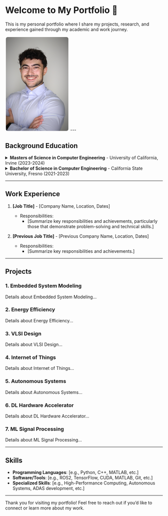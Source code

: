 # Welcome to My Portfolio 👋
This is my personal portfolio where I share my projects, research, and experience gained through my academic and work journey.

<img src="assets/pfard@uci.edu-48365f5c.jpg" alt="Your Image Description" width="200" style="border: 2px solid white; border-radius: 8px;"/>
---

## Background Education

<details>
  <summary><b>Masters of Science in Computer Engineering</b> - University of California, Irvine (2023-2024)</summary>
  <ul>
    <li><b>Relevant Coursework:</b>
      <ul>
        <li><a href="#embedded-system-modeling">Embedded System Modeling</a></li>
        <li><a href="#energy-efficiency">Energy Efficiency</a></li>
        <li><a href="#vlsi-design">VLSI Design</a></li>
        <li><a href="#internet-of-things">Internet of Things</a></li>
        <li><a href="#autonomous-systems">Autonomous Systems</a></li>
        <li><a href="#dl-hardware-accelerator">DL Hardware Accelerator</a></li>
        <li><a href="#ml-signal-processing">ML Signal Processing</a></li>
        <li>Communications and Networking</li>
      </ul>
    </li>
  </ul>
</details>

<details>
  <summary><b>Bachelor of Science in Computer Engineering</b> - California State University, Fresno (2021-2023)</summary>
  <ul>
    <li><b>Relevant Coursework:</b>
      <ul>
        <li><a href="#Fundamentals-of-Cryptoagraphy">Fundamentals of Cryptography</a></li>
        <li><a href="#Fundamentals-of-machine-learning">Fundamentals of Machine Learning</a></li>
        <li><a href="#advanced-comp-arch">Advanced Computer Architecture</a></li>
        <li><a href="#senior-design">Senior Design</a></li>
        <li><a href="#embedded-systems">Embedded Systems</a></li>
        <li><a href="#professional-dev">Professional Development</a></li>
      </ul>
    </li>
  </ul>
</details>

---

## Work Experience
1. **[Job Title]** - [Company Name, Location, Dates]
   - Responsibilities:
      - [Summarize key responsibilities and achievements, particularly those that demonstrate problem-solving and technical skills.]
   
2. **[Previous Job Title]** - [Previous Company Name, Location, Dates]
   - Responsibilities:
      - [Summarize key responsibilities and achievements.]

---

## Projects
### <a id="embedded-system-modeling"></a>1. Embedded System Modeling
Details about Embedded System Modeling...

### <a id="energy-efficiency"></a>2. Energy Efficiency
Details about Energy Efficiency...

### <a id="vlsi-design"></a>3. VLSI Design
Details about VLSI Design...

### <a id="internet-of-things"></a>4. Internet of Things
Details about Internet of Things...

### <a id="autonomous-systems"></a>5. Autonomous Systems
Details about Autonomous Systems...

### <a id="dl-hardware-accelerator"></a>6. DL Hardware Accelerator
Details about DL Hardware Accelerator...

### <a id="ml-signal-processing"></a>7. ML Signal Processing
Details about ML Signal Processing...

---

## Skills
- **Programming Languages**: [e.g., Python, C++, MATLAB, etc.]
- **Software/Tools**: [e.g., ROS2, TensorFlow, CUDA, MATLAB, Git, etc.]
- **Specialized Skills**: [e.g., High-Performance Computing, Autonomous Systems, ADAS development, etc.]

---

Thank you for visiting my portfolio! Feel free to reach out if you’d like to connect or learn more about my work.
